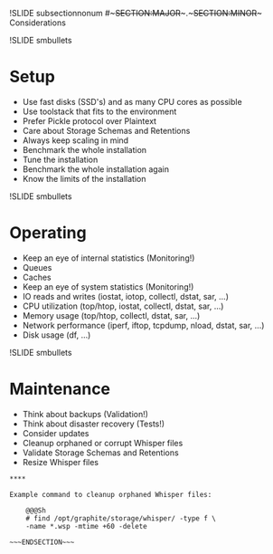 !SLIDE subsectionnonum
#~~~SECTION:MAJOR~~~.~~~SECTION:MINOR~~~ Considerations


!SLIDE smbullets
# Setup

* Use fast disks (SSD's) and as many CPU cores as possible
* Use toolstack that fits to the environment
* Prefer Pickle protocol over Plaintext
* Care about Storage Schemas and Retentions
* Always keep scaling in mind
* Benchmark the whole installation
* Tune the installation
* Benchmark the whole installation again
* Know the limits of the installation


!SLIDE smbullets
# Operating

* Keep an eye of internal statistics (Monitoring!)
 * Queues
 * Caches
* Keep an eye of system statistics (Monitoring!)
 * IO reads and writes (iostat, iotop, collectl, dstat, sar, ...)
 * CPU utilization (top/htop, iostat, collectl, dstat, sar, ...)
 * Memory usage (top/htop, collectl, dstat, sar, ...)
 * Network performance (iperf, iftop, tcpdump, nload, dstat, sar, ...)
 * Disk usage (df, ...)


!SLIDE smbullets
# Maintenance

* Think about backups (Validation!)
* Think about disaster recovery (Tests!)
* Consider updates
* Cleanup orphaned or corrupt Whisper files
* Validate Storage Schemas and Retentions 
* Resize Whisper files

~~~SECTION:handouts~~~
****

Example command to cleanup orphaned Whisper files:

    @@@Sh
    # find /opt/graphite/storage/whisper/ -type f \
    -name *.wsp -mtime +60 -delete

~~~ENDSECTION~~~
